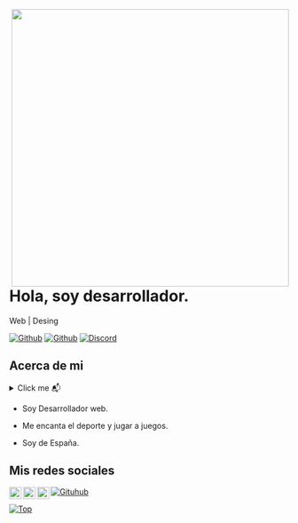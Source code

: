 <img align="right" width="500" height="500" src="https://github.com/Benz-Solutions/BenzSolutions/blob/master/img/home-banner-bg1.png">


# Hola, soy desarrollador.

Web | Desing

[![Github](https://img.shields.io/github/followers/Benz-Solutions?style=social)](https://github.com/Benz-Solutions)
[![Github](https://img.shields.io/github/stars/Benz-Solutions/Benz-Solutions?style=social)](https://github.com/Benz-Solutions/Benz-Solutions)
[![Discord](https://img.shields.io/discord/648638892563628032?label=Discord)](https://discord.gg/kjmaeNa)


## Acerca de mi

<details>
  <summary align="left">Click me 📬 </summary>
  <pre>
  Lenguaje favorito Go.
  </pre>
</details>

- Soy Desarrollador web.

- Me encanta el deporte y jugar a juegos.

- Soy de España.


## Mis redes sociales

<a href="https://github.com/Benz-Solutions/">
  <img align="left" alt="Github" width="22px" src="https://img.icons8.com/fluent/48/000000/github.png"/>
<a href="mailto:benzsolutionsweb@gmail.com">
  <img align="left" alt="Gmail" width="22px" src="https://img.icons8.com/fluent/48/000000/gmail.png"/>
</a>
<a href="https://www.facebook.com/benzsolutionsweb">
  <img align="left" alt="Facebook" width="22px" src="https://img.icons8.com/android/24/000000/facebook.png"/>
</a>

 [![Gituhub](https://github-readme-stats.vercel.app/api?username=Benz-Solutions&show_icons=true&theme=dracula)](https://github.com/anuraghazra/github-readme-stats)

[![Top](https://github-readme-stats.vercel.app/api/top-langs/?username=Benz-Solutions&exclude_repo=eslint-config&theme=dracula)](https://github.com/anuraghazra/github-readme-stats)

